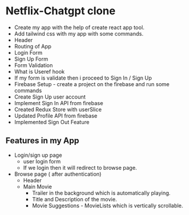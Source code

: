 # Netflix-Chatgpt clone

- Create my app with the help of create react app tool.
- Add tailwind css with my app with some commands.
- Header
- Routing of App
- Login Form
- Sign Up Form
- Form Validation
- What is Useref hook
- If my form is validate then i proceed to Sign In / Sign Up
- Firebase Setup - create a project on the firebase and run some commands
- Create Sign Up user account 
- Implement Sign In API from firebase
- Created Redux Store with userSlice
- Updated Profile API from firebase
- Implemented Sign Out Feature



## Features in my App
 - Login/sign up page
     - user login form
     - If we login then it will redirect to browse page.
 - Browse page ( after authentication)
      - Header
      - Main Movie
           - Trailer in the background which is automatically playing.
           - Title and Description of the movie.
           - Movie Suggestions
                    - MovieLists which is vertically scrollable.
